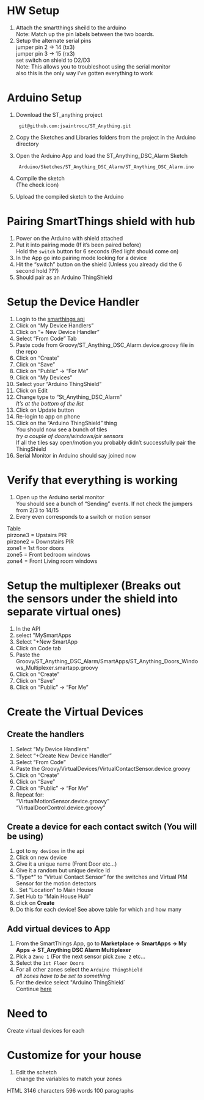 # HW Setup

1.  Attach the smartthings sheild to the arduino  
    Note: Match up the pin labels between the two boards.
2.  Setup the alternate serial pins  
    jumper pin 2 -> 14 (tx3)  
    jumper pin 3 -> 15 (rx3)  
    set switch on shield to D2/D3  
    Note: This allows you to troubleshoot using the serial monitor  
    also this is the only way i’ve gotten everything to work

# Arduino Setup

1.  Download the ST_anything project
    
    ```
     git@github.com:jsaintrocc/ST_Anything.git
    
    ```
    
2.  Copy the Sketches and Libraries folders from the project in the Arduino directory
    
3.  Open the Arduino App and load the ST_Anything_DSC_Alarm Sketch
    
    ```
     Arduino/Sketches/ST_Anything_DSC_Alarm/ST_Anything_DSC_Alarm.ino
    
    ```
    
4.  Compile the sketch  
    (The check icon)
    
5.  Upload the compiled sketch to the Arduino
    

# Pairing SmartThings shield with hub

1.  Power on the Arduino with shield attached
2.  Put it into pairing mode (If it’s been paired before)  
    Hold the  `switch`  button for 6 seconds (Red light should come on)
3.  In the App go into pairing mode looking for a device
4.  Hit the “switch” button on the shield (Unless you already did the 6 second hold ???)
5.  Should pair as an Arduino ThingShield

# Setup the Device Handler

1.  Login to the  [smarthings api](https://graph.api.smartthings.com/login/auth)
2.  Click on “My Device Handlers”
3.  Click on “+ New Device Handler”
4.  Select “From Code” Tab
5.  Paste code from Groovy/ST_Anything_DSC_Alarm.device.groovy file in the repo
6.  Click on “Create”
7.  Click on “Save”
8.  Click on “Public” -> “For Me”
9.  Click on “My Devices”
10.  Select your “Arduino ThingShield”
11.  Click on Edit
12.  Change type to “St_Anything_DSC_Alarm”  
    _It’s at the bottom of the list_
13.  Click on Update button
14.  Re-login to app on phone
15.  Click on the “Arduino ThingShield” thing  
    You should now see a bunch of tiles  
    _try a couple of doors/windows/pir sensors_  
    If all the tiles say open/motion you probably didn’t successfully pair the ThingShield
16.  Serial Monitor in Arduino should say joined now

# Verify that everything is working

1.  Open up the Arduino serial monitor  
    You should see a bunch of “Sending” events. If not check the jumpers from 2/3 to 14/15
2.  Every even corresponds to a switch or motion sensor

Table  
pirzone3 = Upstairs PIR  
pirzone2 = Downstairs PIR  
zone1 = 1st floor doors  
zone5 = Front bedroom windows  
zone4 = Front Living room windows

# Setup the multiplexer (Breaks out the sensors under the shield into separate virtual ones)

1.  In the API
2.  select "MySmartApps
3.  Select "+New SmartApp
4.  Click on Code tab
5.  Paste the Groovy/ST_Anything_DSC_Alarm/SmartApps/ST_Anything_Doors_Windows_Multiplexer.smartapp.groovy
6.  Click on “Create”
7.  Click on “Save”
8.  Click on “Public” -> “For Me”

# Create the Virtual Devices

## Create the handlers

1.  Select “My Device Handlers”
2.  Select “+Create New Device Handler”
3.  Select “From Code”
4.  Paste the Groovy/VirtualDevices/VirtualContactSensor.device.groovy
5.  Click on “Create”
6.  Click on “Save”
7.  Click on “Public” -> “For Me”
8.  Repeat for:  
    “VirtualMotionSensor.device.groovy”  
    “VirtualDoorControl.device.groovy”

## Create a device for each contact switch (You will be using)

1.  got to  `my devices`  in the api
2.  Click on new device
3.  Give it a unique name (Front Door etc…)
4.  Give it a random but unique device id
5.  “Type*” to “Virtual Contact Sensor” for the switches and Virtual PIM Sensor for the motion detectors
6.  . Set “Location” to Main House
7.  Set Hub to “Main House Hub”
8.  click on  **Create**
9.  Do this for each device! See above table for which and how many

## Add virtual devices to App

1.  From the SmartThings App, go to  **Marketplace -> SmartApps -> My Apps -> ST_Anything DSC Alarm Multiplexer**
2.  Pick a  `Zone 1`  (For the next sensor pick  `Zone 2`  etc…
3.  Select the  `1st Floor Doors`
4.  For all other zones select the  `Arduino ThingShield`  
    _all zones have to be set to something_
5.  For the device select "Arduino ThingShield`  
    Continue  [here](http://www.kendrickcoleman.com/index.php/Tech-Blog/total-noob-guide-to-move-your-old-wired-security-system-to-smartthings.html)

# Need to

Create virtual devices for each

# Customize for your house

1.  Edit the schetch  
    change the variables to match your zones

HTML 3146  characters 596  words 100  paragraphs
<!--stackedit_data:
eyJoaXN0b3J5IjpbMjEyMjQ0NzcwMl19
-->